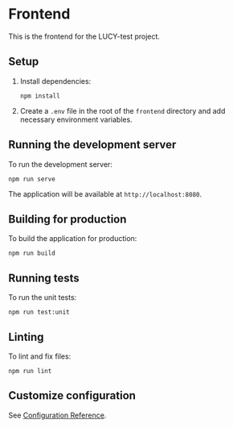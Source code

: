 # Frontend

This is the frontend for the LUCY-test project.

## Setup

1. Install dependencies:
   ```
   npm install
   ```

2. Create a `.env` file in the root of the `frontend` directory and add necessary environment variables.

## Running the development server

To run the development server:

```
npm run serve
```

The application will be available at `http://localhost:8080`.

## Building for production

To build the application for production:

```
npm run build
```

## Running tests

To run the unit tests:

```
npm run test:unit
```

## Linting

To lint and fix files:

```
npm run lint
```

## Customize configuration
See [Configuration Reference](https://cli.vuejs.org/config/).